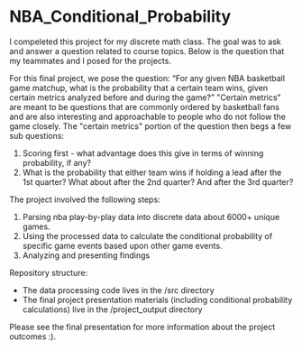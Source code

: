 # NBA_Conditional_Probability
I compeleted this project for my discrete math class. The goal was to ask and answer a question related to course topics. 
Below is the question that my teammates and I posed for the projects.

For this final project, we pose the question: “For any given NBA basketball game matchup, what is the
probability that a certain team wins, given certain metrics analyzed before and during the game?”
"Certain metrics" are meant to be questions that are commonly ordered by basketball fans and are also
interesting and approachable to people who do not follow the game closely.
The "certain metrics" portion of the question then begs a few sub questions:
1. Scoring first - what advantage does this give in terms of winning probability, if any?
2. What is the probability that either team wins if holding a lead after the 1st quarter? What about
after the 2nd quarter? And after the 3rd quarter?

The project involved the following steps:
1) Parsing nba play-by-play data into discrete data about 6000+ unique games.
2) Using the processed data to calculate the conditional probability of specific game events based upon other game events. 
3) Analyzing and presenting findings

Repository structure:
 - The data processing code lives in the /src directory
 - The final project presentation materials (including conditional probability calculations) live in the /project_output directory
 
Please see the final presentation for more information about the project outcomes :).
